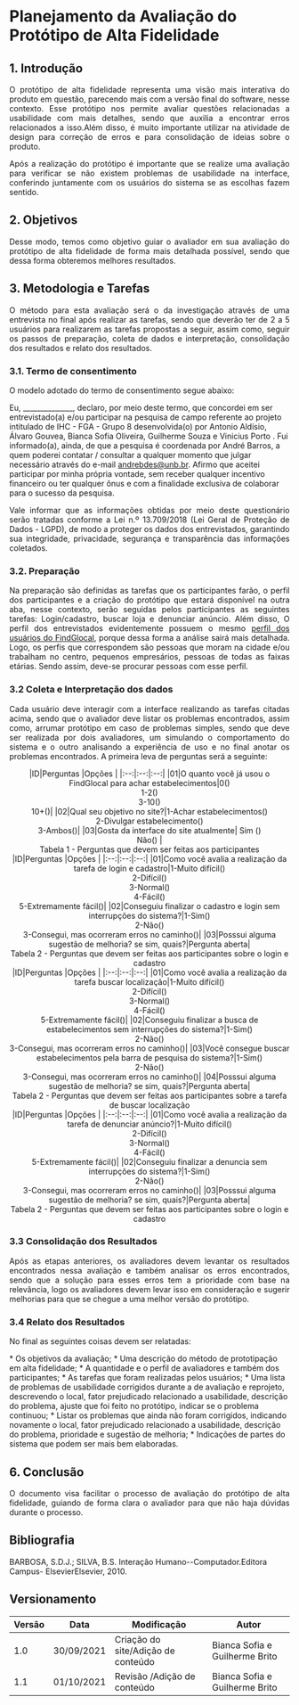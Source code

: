 # Planejamento da Avaliação do Protótipo de Alta Fidelidade

## 1. Introdução

<p align = "justify">O protótipo de alta fidelidade representa uma visão mais interativa do produto em questão, parecendo mais com a versão final do software, nesse contexto. Esse protótipo nos permite avaliar questões relacionadas a usabilidade com mais detalhes, sendo que auxilia a encontrar erros relacionados a isso.Além disso, é muito importante utilizar na atividade de design para correção de erros e para consolidação de ideias sobre o produto. </p>
<p align = "justify">Após a realização do protótipo é importante que se realize uma avaliação para verificar se não existem problemas de usabilidade na interface, conferindo juntamente com os usuários do sistema se as escolhas fazem sentido.</p>

## 2. Objetivos

<p align = "justify">Desse modo, temos como objetivo guiar o avaliador em sua avaliação do protótipo de alta fidelidade de forma mais detalhada possível, sendo que dessa forma obteremos melhores resultados.
</p>

## 3. Metodologia e Tarefas
<p align = "justify">O método para esta avaliação será o da investigação através de uma entrevista no final após realizar as tarefas, sendo que deverão ter de 2 a 5 usuários para realizarem as tarefas propostas a seguir, assim como, seguir os passos de preparação, coleta de dados e interpretação, consolidação dos resultados e relato dos resultados.
</p>

### 3.1. Termo de consentimento
<p align = "justify">
O modelo adotado do termo de consentimento segue abaixo:
</p>
<p align = "justify">

Eu, ______________, declaro, por meio deste termo, que concordei em ser entrevistado(a) e/ou
participar na pesquisa de campo referente ao projeto 
intitulado de IHC - FGA - Grupo 8 desenvolvida(o) por Antonio Aldísio, Álvaro  Gouvea, Bianca Sofia  Oliveira, Guilherme  Souza e Vinicius Porto  . Fui
informado(a), ainda, de que a pesquisa é coordenada  por André Barros, a
quem poderei contatar / consultar a qualquer momento que julgar necessário através do
e-mail andrebdes@unb.br.
Afirmo que aceitei participar por minha própria vontade, sem receber qualquer
incentivo financeiro ou ter qualquer ônus e com a finalidade exclusiva de colaborar para
o sucesso da pesquisa. 
</p>
<p align = "justify">
Vale informar que as informações obtidas por meio deste questionário serão tratadas conforme a Lei n.º 13.709/2018 (Lei Geral de Proteção de Dados - LGPD), de modo a  proteger os dados dos entrevistados, garantindo sua integridade, privacidade, segurança e transparência das informações coletados.
</p>

### 3.2. Preparação
<p align = "justify">Na preparação são definidas as tarefas que os participantes farão, o perfil dos participantes e a criação do protótipo que estará disponível na outra aba, nesse contexto, serão seguidas pelos participantes as seguintes tarefas: Login/cadastro, buscar loja e denunciar anúncio. Além disso, O perfil dos entrevistados evidentemente possuem o mesmo <a href="/2021.1-FindGlocal/requisitos/perfil_do_usuário/" >perfil dos usuários do FindGlocal</a>, porque dessa forma a análise sairá mais detalhada. Logo, os perfis que correspondem são pessoas que moram na cidade e/ou trabalham no centro, pequenos empresários, pessoas de todas as faixas etárias. Sendo assim, deve-se procurar pessoas com esse perfil. 
</p>

### 3.2 Coleta e Interpretação dos dados
<p align = "justify">Cada usuário deve interagir com a interface realizando as tarefas citadas acima, sendo que o avaliador deve listar os problemas encontrados, assim como, arrumar protótipo em caso de problemas simples, sendo que deve ser realizada por dois avaliadores, um simulando o comportamento do sistema e o outro analisando a experiência de uso e no final anotar os problemas encontrados. A primeira leva de perguntas será a seguinte:
</p>
<center>
|ID|Perguntas |Opções | 
|:--:|:--:|:--:|
|01|O quanto você já usou o FindGlocal para achar estabelecimentos|0() <br>1-2() <br>3-10() <br> 10+()|
|02|Qual seu objetivo no site?|1-Achar estabelecimentos() <br>2-Divulgar estabelecimento() <br>3-Ambos()|
|03|Gosta da interface do site atualmente| Sim () <br> Não() |
<figcaption> Tabela 1 - Perguntas que devem ser feitas aos participantes</figcaption>
</center>

<center>
|ID|Perguntas |Opções | 
|:--:|:--:|:--:|
|01|Como você avalia a realização da tarefa de login e cadastro|1-Muito difícil() <br>2-Difícil() <br>3-Normal() <br>4-Fácil() <br>5-Extremamente fácil()|
|02|Conseguiu finalizar o cadastro e login sem interrupções do sistema?|1-Sim() <br>2-Não() <br>3-Consegui, mas ocorreram erros no caminho()|
|03|Posssui alguma sugestão de melhoria? se sim, quais?|Pergunta aberta|
<figcaption> Tabela 2 - Perguntas que devem ser feitas aos participantes sobre o login e cadastro</figcaption>
</center>

<center>
|ID|Perguntas |Opções | 
|:--:|:--:|:--:|
|01|Como você avalia a realização da tarefa buscar localização|1-Muito difícil() <br>2-Difícil() <br>3-Normal() <br>4-Fácil() <br>5-Extremamente fácil()|
|02|Conseguiu finalizar a busca de estabelecimentos sem interrupções do sistema?|1-Sim() <br>2-Não() <br>3-Consegui, mas ocorreram erros no caminho()|
|03|Você consegue buscar estabelecimentos pela barra de pesquisa do sistema?|1-Sim() <br>2-Não() <br>3-Consegui, mas ocorreram erros no caminho()|
|04|Posssui alguma sugestão de melhoria? se sim, quais?|Pergunta aberta|
<figcaption> Tabela 2 - Perguntas que devem ser feitas aos participantes sobre a tarefa de buscar localização</figcaption>
</center>


<center>
|ID|Perguntas |Opções | 
|:--:|:--:|:--:|
|01|Como você avalia a realização da tarefa de denunciar anúncio?|1-Muito difícil() <br>2-Difícil() <br>3-Normal() <br>4-Fácil() <br>5-Extremamente fácil()|
|02|Conseguiu finalizar a denuncia sem interrupções do sistema?|1-Sim() <br>2-Não() <br>3-Consegui, mas ocorreram erros no caminho()|
|03|Posssui alguma sugestão de melhoria? se sim, quais?|Pergunta aberta|
<figcaption> Tabela 2 - Perguntas que devem ser feitas aos participantes sobre o login e cadastro</figcaption>
</center>

### 3.3 Consolidação dos Resultados
<p align = "justify">Após as etapas anteriores, os avaliadores devem levantar os resultados encontrados nessa avaliação e também analisar os erros encontrados, sendo que a solução para esses erros tem a prioridade com base na relevância, logo os avaliadores devem levar isso em consideração e sugerir melhorias para que se chegue a uma melhor versão do protótipo.
</p>

### 3.4 Relato dos Resultados
<p align = "justify">No final as seguintes coisas devem ser relatadas:
</p>
* Os objetivos da avaliação;
* Uma descrição do método de prototipação em alta fidelidade;
* A quantidade e o perfil de avaliadores e também dos participantes;
* As tarefas que foram realizadas pelos usuários;
* Uma lista de problemas de usabilidade corrigidos durante a de avaliação e reprojeto, descrevendo o local, fator prejudicado relacionado a usabilidade, descrição do problema, ajuste que foi feito no protótipo, indicar se o problema continuou;
* Listar os problemas que ainda não foram corrigidos, indicando novamente o local, fator prejudicado relacionado a usabilidade, descrição do problema, prioridade e sugestão de melhoria;
* Indicações de partes do sistema que podem ser mais bem elaboradas.


## 6. Conclusão

<p align = "justify">O documento visa facilitar o processo de avaliação do protótipo de alta fidelidade, guiando de forma clara o avaliador para que não haja dúvidas durante o processo.
</p>


## Bibliografia

BARBOSA, S.D.J.; SILVA, B.S. Interação Humano--Computador.Editora Campus- ElsevierElsevier, 2010.

## Versionamento
<center>

| Versão | Data | Modificação | Autor |
|--|--|--|--|
| 1.0 |30/09/2021 | Criação do site/Adição de conteúdo | Bianca Sofia e Guilherme Brito |
| 1.1 |01/10/2021 | Revisão /Adição de conteúdo | Bianca Sofia e Guilherme Brito |



</center>



